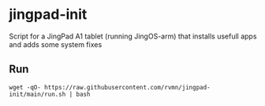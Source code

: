 # jingpad-init
Script for a JingPad A1 tablet (running JingOS-arm) that installs usefull apps and adds some system fixes

## Run
```
wget -qO- https://raw.githubusercontent.com/rvmn/jingpad-init/main/run.sh | bash
```